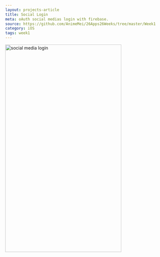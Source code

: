 ```yaml
---
layout: projects-article
title: Social Login
meta: oAuth social medias login with firebase.
source: https://github.com/AnimeMei/26Apps26Weeks/tree/master/Week1
category: iOS
tags: week1
---
```

<img src="{{site.baseurl}}/img/gif/week1.gif" alt="social media login" height="664" width="370">
